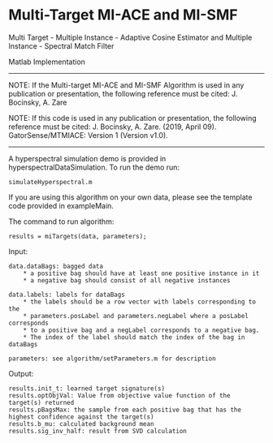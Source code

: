 # Multi-Target MI-ACE and MI-SMF

Multi Target - Multiple Instance - Adaptive Cosine Estimator and Multiple Instance - Spectral Match Filter

Matlab Implementation

****************************************************************

NOTE: If the Multi-target MI-ACE and MI-SMF Algorithm is used in any publication or presentation, the following reference must be cited: 
J. Bocinsky, A. Zare

NOTE: If this code is used in any publication or presentation, the following reference must be cited:
J. Bocinsky, A. Zare. (2019, April 09). GatorSense/MTMIACE: Version 1 (Version v1.0).

****************************************************************

A hyperspectral simulation demo is provided in hyperspectralDataSimulation. To run the demo run:
    
    simulateHyperspectral.m
    
If you are using this algorithm on your own data, please see the template code provided in exampleMain.

The command to run algorithm:

    results = miTargets(data, parameters);

Input: 

    data.dataBags: bagged data
        * a positive bag should have at least one positive instance in it
        * a negative bag should consist of all negative instances

    data.labels: labels for dataBags
        * the labels should be a row vector with labels corresponding to the 
        * parameters.posLabel and parameters.negLabel where a posLabel corresponds
        * to a positive bag and a negLabel corresponds to a negative bag.
        * The index of the label should match the index of the bag in dataBags

    parameters: see algorithm/setParameters.m for description

Output:

    results.init_t: learned target signature(s)
    results.optObjVal: Value from objective value function of the target(s) returned
    results.pBagsMax: the sample from each positive bag that has the highest confidence against the target(s)
    results.b_mu: calculated background mean
    results.sig_inv_half: result from SVD calculation           
